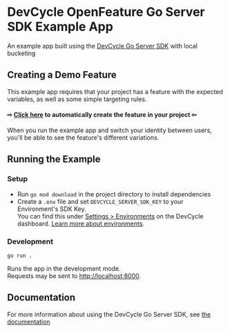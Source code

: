 # DevCycle OpenFeature Go Server SDK Example App

An example app built using the [DevCycle Go Server SDK](https://docs.devcycle.com/sdk/server-side-sdks/go/) with local bucketing

## Creating a Demo Feature
This example app requires that your project has a feature with the expected variables, as well as some simple targeting rules. 

#### ⇨ [Click here](https://app.devcycle.com/r/create?resource=feature&key=hello-togglebot) to automatically create the feature in your project ⇦

When you run the example app and switch your identity between users, you'll be able to see the feature's different variations.

## Running the Example
### Setup

* Run `go mod download` in the project directory to install dependencies
* Create a `.env` file and set `DEVCYCLE_SERVER_SDK_KEY` to your Environment's SDK Key.\
You can find this under [Settings > Environments](https://app.devcycle.com/r/environments) on the DevCycle dashboard.
[Learn more about environments](https://docs.devcycle.com/essentials/environments).

### Development

`go run .`

Runs the app in the development mode.\
Requests may be sent to [http://localhost:8000](http://localhost:8000).

## Documentation
For more information about using the DevCycle Go Server SDK, see [the documentation](https://docs.devcycle.com/sdk/server-side-sdks/go/)
